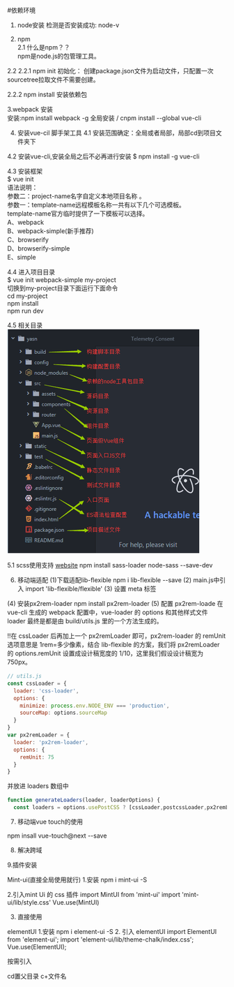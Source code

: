 #依赖环境
1. node安装
    检测是否安装成功: node-v

2. npm   
2.1 什么是npm？？  
    npm是node.js的包管理工具。  


2.2 
2.2.1 npm init 初始化：     创建package.json文件为启动文件，只配置一次
    sourcetree拉取文件不需要创建。  

2.2.2 npm install 安装依赖包	  

3.webpack 安装	  
    安装:npm install webpack -g 全局安装   /   cnpm install --global vue-cli

4. 安装vue-cil 脚手架工具
  4.1 安装范围确定：全局或者局部，局部cd到项目文件夹下  
  
  4.2 安装vue-cli,安装全局之后不必再进行安装
    $ npm install -g vue-cli   
    
  4.3 安装框架  
    $ vue init <template-name> <project-name>   
    语法说明：   
    参数二：project-name名字自定义本地项目名称 。   
    参数一：template-name远程模板名称一共有以下几个可选模板。   
    template-name官方临时提供了一下模板可以选择。                   
    A、webpack     
    B、webpack-simple(新手推荐)    
    C、browserify    
    D、browserify-simple   
    E、simple    
    
  4.4 进入项目目录   
    $ vue init webpack-simple my-project    
    切换到my-project目录下面运行下面命令  
    cd my-project    
    npm install  
    npm run dev  
    
4.5 相关目录
    ![构建目录](img/vue%20构建目录.png)    

5.1 scss使用支持
  [website](https://segmentfault.com/a/1190000009802725)
  npm install sass-loader node-sass --save-dev

6. 移动端适配
  (1)下载适配lib-flexible
  npm i lib-flexible --save
  (2) main.js中引入
  import 'lib-flexible/flexible'
  (3) 设置 meta 标签
  <meta name="viewport" content="width=device-width, initial-scale=1.0">
  (4) 安装px2rem-loader
  npm install px2rem-loader
  (5) 配置 px2rem-loade
  在 vue-cli 生成的 webpack 配置中，vue-loader 的 options 和其他样式文件 loader 最终是都是由 build/utils.js 里的一个方法生成的。
  
 !!在 cssLoader 后再加上一个 px2remLoader 即可，px2rem-loader 的 remUnit 选项意思是 1rem=多少像素，结合 lib-flexible 的方案，我们将 px2remLoader 的 options.remUnit 设置成设计稿宽度的 1/10，这里我们假设设计稿宽为 750px。
```javascript
// utils.js
const cssLoader = {
  loader: 'css-loader',
  options: {
    minimize: process.env.NODE_ENV === 'production',
    sourceMap: options.sourceMap
  }
}
var px2remLoader = {
  loader: 'px2rem-loader',
  options: {
    remUnit: 75
  }
}
```
并放进 loaders 数组中
```javascript
function generateLoaders(loader, loaderOptions) {
  const loaders = options.usePostCSS ? [cssLoader,postcssLoader,px2remLoader] : [cssLoader,px2remLoader]

```

7. 移动端vue touch的使用

npm insall vue-touch@next --save


8. 解决跨域




9.插件安装



Mint-ui(直接全局使用就行) 
1.安装
npm i mint-ui -S

2.引入mint Ui 的 css 插件
  import MintUI from 'mint-ui'
  import 'mint-ui/lib/style.css'
  Vue.use(MintUI)

3. 直接使用




elementUI
1.安装
npm i element-ui -S
2. 引入 elementUI
import ElementUI from 'element-ui';
import 'element-ui/lib/theme-chalk/index.css';
Vue.use(ElementUI);




按需引入





cd置父目录 c+文件名










